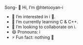 Song- 👋 Hi, I’m @htetooyan-i
- 👀 I’m interested in i 🙂.
- 🌱 I’m currently learning C & C++.
- 💞️ I’m looking to collaborate on i.
- 😄 Pronouns: i
- ⚡ Fun fact: nothing 🙂

<!---
htetooyan-i/htetooyan-i is a ✨ special ✨ repository because its `README.md` (this file) appears on your GitHub profile.
You can click the Preview link to take a look at your changes.
--->

